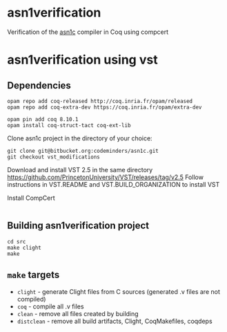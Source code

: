 # asn1verification
Verification of the [asn1c](https://github.com/vlm/asn1c) compiler in Coq using compcert

# asn1verification using vst

## Dependencies
``` shell
opam repo add coq-released http://coq.inria.fr/opam/released
opam repo add coq-extra-dev https://coq.inria.fr/opam/extra-dev

opam pin add coq 8.10.1
opam install coq-struct-tact coq-ext-lib
```
Clone asn1c project in the directory of your choice:

``` shell
git clone git@bitbucket.org:codeminders/asn1c.git
git checkout vst_modifications
```

Download and install VST 2.5 in the same directory
https://github.com/PrincetonUniversity/VST/releases/tag/v2.5
Follow instructions in VST.README and VST.BUILD_ORGANIZATION to install VST

Install CompCert
``` opam install coq-compcert3.5+8.10
```
## Building asn1verification project
``` shell
cd src
make clight 
make 
```

## `make` targets
* `clight` - generate Clight files from C sources (generated .v files are not compiled)
* `coq` - compile all .v files
* `clean` - remove all files created by building
* `distclean` - remove all build artifacts, Clight, CoqMakefiles, coqdeps
